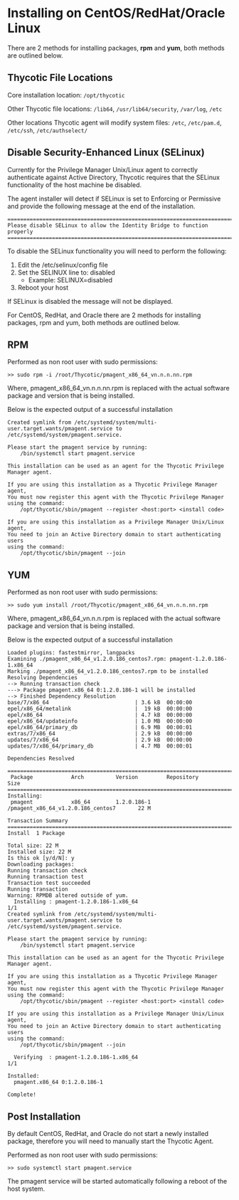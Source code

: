 [title]: # (CentOS/RedHat/Oracle Linux)
[tags]: # (agent,install,upgrade,unix,linux)
[priority]: # (2)

# Installing on CentOS/RedHat/Oracle Linux

There are 2 methods for installing packages, __rpm__ and __yum__, both methods are outlined below.

## Thycotic File Locations

Core installation location: `/opt/thycotic`

Other Thycotic file locations: `/lib64`, `/usr/lib64/security`, `/var/log`, `/etc`

Other locations Thycotic agent will modify system files: `/etc`, `/etc/pam.d`, `/etc/ssh`, `/etc/authselect/`

## Disable Security-Enhanced Linux (SELinux)

Currently for the Privilege Manager Unix/Linux agent to correctly authenticate against Active Directory, Thycotic requires that the SELinux functionality of the host machine be disabled.

The agent installer will detect if SELinux is set to Enforcing or Permissive and provide the following message at the end of the installation.

```
========================================================================
Please disable SELinux to allow the Identity Bridge to function properly
========================================================================
```

To disable the SELinux functionality you will need to perform the following:

1. Edit the /etc/selinux/config file
1. Set the SELINUX line to: disabled
   * Example: SELINUX=disabled
1. Reboot your host

If SELinux is disabled the message will not be displayed.

For CentOS, RedHat, and Oracle there are 2 methods for installing packages, rpm and yum, both methods are outlined below.

## RPM

Performed as non root user with sudo permissions:

`>> sudo rpm -i /root/Thycotic/pmagent_x86_64_vn.n.n.nn.rpm`

Where, pmagent_x86_64_vn.n.n.nn.rpm is replaced with the actual software package and version that is being installed.

Below is the expected output of a successful installation

```
Created symlink from /etc/systemd/system/multi-user.target.wants/pmagent.service to /etc/systemd/system/pmagent.service.

Please start the pmagent service by running:
    /bin/systemctl start pmagent.service

This installation can be used as an agent for the Thycotic Privilege Manager agent.

If you are using this installation as a Thycotic Privilege Manager agent,
You must now register this agent with the Thycotic Privilege Manager
using the command:
    /opt/thycotic/sbin/pmagent --register <host:port> <install code>

If you are using this installation as a Privilege Manager Unix/Linux agent,
You need to join an Active Directory domain to start authenticating users
using the command:
    /opt/thycotic/sbin/pmagent --join
```

## YUM

Performed as non root user with sudo permissions:

`>> sudo yum install /root/Thycotic/pmagent_x86_64_vn.n.n.nn.rpm`

Where, pmagent_x86_64_vn.n.n.rpm is replaced with the actual software package and version that is being installed.

Below is the expected output of a successful installation

```
Loaded plugins: fastestmirror, langpacks
Examining ./pmagent_x86_64_v1.2.0.186_centos7.rpm: pmagent-1.2.0.186-1.x86_64
Marking ./pmagent_x86_64_v1.2.0.186_centos7.rpm to be installed
Resolving Dependencies
--> Running transaction check
---> Package pmagent.x86_64 0:1.2.0.186-1 will be installed
--> Finished Dependency Resolution
base/7/x86_64                           | 3.6 kB  00:00:00
epel/x86_64/metalink                    |  19 kB  00:00:00
epel/x86_64                             | 4.7 kB  00:00:00
epel/x86_64/updateinfo                  | 1.0 MB  00:00:00
epel/x86_64/primary_db                  | 6.9 MB  00:00:01
extras/7/x86_64                         | 2.9 kB  00:00:00
updates/7/x86_64                        | 2.9 kB  00:00:00
updates/7/x86_64/primary_db             | 4.7 MB  00:00:01

Dependencies Resolved

==============================================================================================
 Package            Arch          Version         Repository                            Size
==============================================================================================
Installing:
 pmagent            x86_64        1.2.0.186-1        /pmagent_x86_64_v1.2.0.186_centos7       22 M

Transaction Summary
==============================================================================================
Install  1 Package

Total size: 22 M
Installed size: 22 M
Is this ok [y/d/N]: y
Downloading packages:
Running transaction check
Running transaction test
Transaction test succeeded
Running transaction
Warning: RPMDB altered outside of yum.
  Installing : pmagent-1.2.0.186-1.x86_64                                                 1/1
Created symlink from /etc/systemd/system/multi-user.target.wants/pmagent.service to /etc/systemd/system/pmagent.service.

Please start the pmagent service by running:
    /bin/systemctl start pmagent.service

This installation can be used as an agent for the Thycotic Privilege Manager agent.

If you are using this installation as a Thycotic Privilege Manager agent,
You must now register this agent with the Thycotic Privilege Manager
using the command:
    /opt/thycotic/sbin/pmagent --register <host:port> <install code>

If you are using this installation as a Privilege Manager Unix/Linux agent,
You need to join an Active Directory domain to start authenticating users
using the command:
    /opt/thycotic/sbin/pmagent --join

  Verifying  : pmagent-1.2.0.186-1.x86_64                                               1/1

Installed:
  pmagent.x86_64 0:1.2.0.186-1

Complete!
```

## Post Installation

By default CentOS, RedHat, and Oracle do not start a newly installed package, therefore you will need to manually start the Thycotic Agent.

Performed as non root user with sudo permissions:

`>> sudo systemctl start pmagent.service`

The pmagent service will be started automatically following a reboot of the host system.
